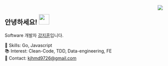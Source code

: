 <img align='right' src="https://github-readme-stats.vercel.app/api?username=KangJiJi&count_private=true&show_icons=true">

## 안녕하세요! <span><img src="https://user-images.githubusercontent.com/22635168/131712210-5d277eb7-418b-4d20-88b6-54606da7cbca.gif" height="33"><span>
  
Software 개발자 [강지훈](http://www.kangji.info)입니다.<br/>

:wrench: Skills: Go, Javascript<br/>
:books: Interest: Clean-Code, TDD, Data-engineering, FE<br/>
:email: Contact: kjhmd9726@gmail.com<br/>

